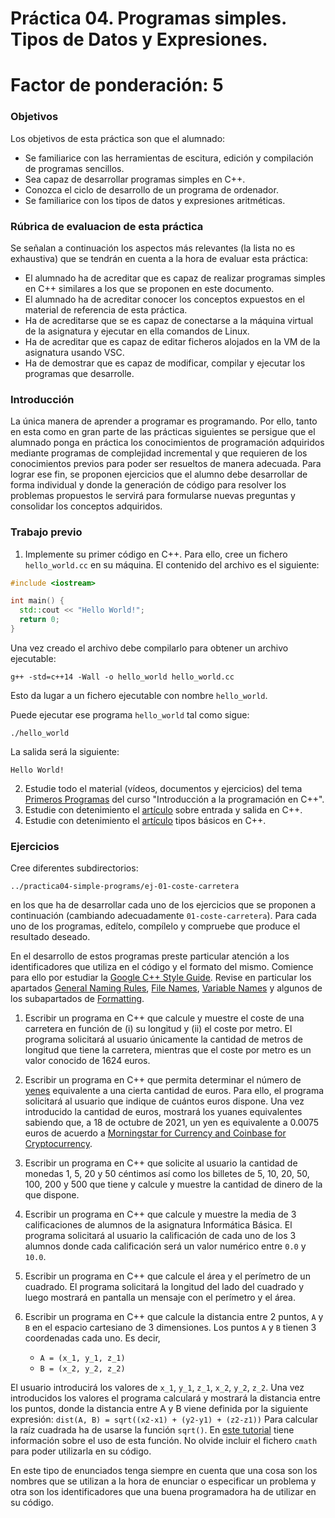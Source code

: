 # Práctica 04. Programas simples. Tipos de Datos y Expresiones.

# Factor de ponderación: 5

### Objetivos

Los objetivos de esta práctica son que el alumnado:

* Se familiarice con las herramientas de escitura, edición y compilación de programas sencillos.
* Sea capaz de desarrollar programas simples en C++.
* Conozca el ciclo de desarrollo de un programa de ordenador.
* Se familiarice con los tipos de datos y expresiones aritméticas.

### Rúbrica de evaluacion de esta práctica

Se señalan a continuación los aspectos más relevantes (la lista no es exhaustiva) que se tendrán en cuenta a la hora de evaluar esta práctica:

* El alumnado ha de acreditar que es capaz de realizar programas simples en C++ similares a los que se proponen en este documento.
* El alumnado ha de acreditar conocer los conceptos expuestos en el material de referencia de esta práctica.
* Ha de acreditarse que se es capaz de conectarse a la máquina virtual de la asignatura y ejecutar en ella comandos de Linux.
* Ha de acreditar que es capaz de editar ficheros alojados en la VM de la asignatura usando VSC.
* Ha de demostrar que es capaz de modificar, compilar y ejecutar los programas que desarrolle.

### Introducción

La única manera de aprender a programar es programando. 
Por ello, tanto en esta como en gran parte de las prácticas siguientes se persigue que el alumnado ponga en práctica los conocimientos de programación adquiridos mediante programas de complejidad incremental y que requieren de los conocimientos previos para poder ser resueltos de manera adecuada.
Para lograr ese fin, se proponen ejercicios que el alumno debe desarrollar de forma individual y donde la generación de código para resolver los problemas propuestos le servirá para formularse nuevas preguntas y consolidar los conceptos adquiridos.

### Trabajo previo

1. Implemente su primer código en C++. Para ello, cree un fichero `hello_world.cc` en su máquina. El contenido del archivo es el siguiente:
```cpp
#include <iostream>

int main() {
  std::cout << "Hello World!";
  return 0;
}
```
Una vez creado el archivo debe compilarlo para obtener un archivo ejecutable:
```
g++ -std=c++14 -Wall -o hello_world hello_world.cc
```
Esto da lugar a un fichero ejecutable con nombre `hello_world`.

Puede ejecutar ese programa `hello_world` tal como sigue:
```
./hello_world
```
La salida será la siguiente:
```
Hello World!
```
2. Estudie todo el material (vídeos, documentos y ejercicios) del tema [Primeros Programas](http://www.minidosis.org/#/temas/Cpp.PrimerosProgramas) del curso "Introducción a la programación en C++".
3. Estudie con detenimiento el [artículo](http://www.cplusplus.com/doc/tutorial/basic_io/) sobre entrada y salida en C++.
4. Estudie con detenimiento el [artículo](https://www.tutorialspoint.com/cplusplus/cpp_data_types.htm) tipos básicos en C++.

### Ejercicios 

Cree diferentes subdirectorios:
```
../practica04-simple-programs/ej-01-coste-carretera
```
en los que ha de desarrollar cada uno de los ejercicios que se proponen a continuación (cambiando adecuadamente `01-coste-carretera`).
Para cada uno de los programas, edítelo, compílelo y compruebe que produce el resultado deseado.

En el desarrollo de estos programas preste particular atención a los identificadores que utiliza en el código y el formato del mismo.
Comience para ello por estudiar la 
[Google C++ Style Guide](https://google.github.io/styleguide/cppguide.html).
Revise en particular los apartados 
[General Naming Rules](https://google.github.io/styleguide/cppguide.html#General_Naming_Rules),
[File Names](https://google.github.io/styleguide/cppguide.html#File_Names), 
[Variable Names](https://google.github.io/styleguide/cppguide.html#Variable_Names)
y algunos de los subapartados de 
[Formatting](https://google.github.io/styleguide/cppguide.html#Formatting).

1. Escribir un programa en C++ que calcule y muestre el coste de una carretera en función de (i) su longitud y (ii) el coste por metro. El programa solicitará al usuario únicamente la cantidad de metros de longitud que tiene la carretera, mientras que el coste por metro es un valor conocido de 1624 euros.

2. Escribir un programa en C++ que permita determinar el número de [yenes](https://en.wikipedia.org/wiki/Japanese_yen) equivalente a una cierta cantidad de euros. Para ello, el programa solicitará al usuario que indique de cuántos euros dispone. Una vez introducido la cantidad de euros, mostrará los yuanes equivalentes sabiendo que, a 18 de octubre de 2021, un yen es equivalente a 0.0075 euros de acuerdo a 
[Morningstar for Currency and Coinbase for Cryptocurrency](https://www.google.com/intl/en/googlefinance/disclaimer/). 

3. Escribir un programa en C++ que solicite al usuario la cantidad de monedas 1, 5, 20 y 50 céntimos así como los billetes de 5, 10, 20, 50, 100, 200 y 500 que tiene y calcule y muestre la cantidad de dinero de la que dispone. 

4. Escribir un programa en C++ que calcule y muestre la media de 3 calificaciones de alumnos de la asignatura Informática Básica. El programa solicitará al usuario la calificación de cada uno de los 3 alumnos donde cada calificación será un valor numérico entre `0.0` y `10.0`.

5. Escribir un programa en C++ que calcule el área y el perímetro de un cuadrado. El programa solicitará la longitud del lado del cuadrado y luego mostrará en pantalla un mensaje con el perímetro y el área.

6. Escribir un programa en C++ que calcule la distancia entre 2 puntos, `A` y `B` en el espacio cartesiano de 3 dimensiones. Los puntos `A` y `B` tienen 3 coordenadas cada uno. Es decir, 
   * `A = (x_1, y_1, z_1)`
   * `B = (x_2, y_2, z_2)`
   
El usuario introducirá los valores de `x_1`, `y_1`, `z_1`, `x_2`, `y_2`, `z_2`. 
Una vez introducidos los valores el programa calculará y mostrará la distancia entre los puntos, donde la distancia entre A y B viene definida por la siguiente expresión:
`dist(A, B) = sqrt((x2-x1) + (y2-y1) + (z2-z1))`
Para calcular la raíz cuadrada ha de usarse la función `sqrt()`.
En [este tutorial](https://www.programiz.com/cpp-programming/library-function/cmath/sqrt)
tiene información sobre el uso de esta función.
No olvide incluir el fichero `cmath` para poder utilizarla en su código.

En este tipo de enunciados tenga siempre en cuenta que una cosa son los nombres que se utilizan a la hora de enunciar o especificar un problema y otra son los identificadores que una buena programadora ha de utilizar en su código.

<!-- 
La respuesta a los ejercicios planteados debe encontrarse ubicado en el repositorio personal de prácticas del alumno para su consulta por parte del profesorado de la asignatura antes de comenzar la sesión de prácticas.
-->
